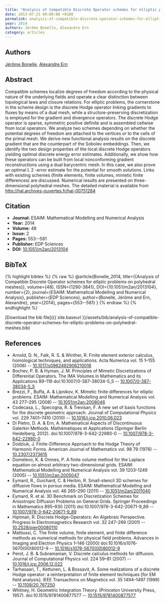 ```yaml
---
title: "Analysis of Compatible Discrete Operator schemes for elliptic problems on polyhedral meshes"
date: 2013-07-23 00:00:00 +0100
permalink: analysis-of-compatible-discrete-operator-schemes-for-elliptic-problems-on-polyhedral-meshes
year: 2014
authors: Jérôme Bonelle, Alexandre Ern
category: articles
---
```

 
## Authors
[Jérôme Bonelle](authors/jerome-bonelle), [Alexandre Ern](authors/alexandre-ern)
 
## Abstract
Compatible schemes localize degrees of freedom according to the physical nature of the underlying fields and operate a clear distinction between topological laws and closure relations. For elliptic problems, the cornerstone in the scheme design is the discrete Hodge operator linking gradients to fluxes by means of a dual mesh, while a structure-preserving discretization is employed for the gradient and divergence operators. The discrete Hodge operator is sparse, symmetric positive definite and is assembled cellwise from local operators. We analyze two schemes depending on whether the potential degrees of freedom are attached to the vertices or to the cells of the primal mesh. We derive new functional analysis results on the discrete gradient that are the counterpart of the Sobolev embeddings. Then, we identify the two design properties of the local discrete Hodge operators yielding optimal discrete energy error estimates. Additionally, we show how these operators can be built from local nonconforming gradient reconstructions using a dual barycentric mesh. In this case, we also prove an optimal L 2 -error estimate for the potential for smooth solutions. Links with existing schemes (finite elements, finite volumes, mimetic finite differences) are discussed. Numerical results are presented on three-dimensional polyhedral meshes. The detailed material is available from http://hal.archives-ouvertes.fr/hal-00751284
 
## Citation
- **Journal:** ESAIM: Mathematical Modelling and Numerical Analysis
- **Year:** 2014
- **Volume:** 48
- **Issue:** 2
- **Pages:** 553--581
- **Publisher:** EDP Sciences
- **DOI:** [10.1051/m2an/2013104](https://doi.org/10.1051/m2an/2013104)
 
## BibTeX
{% highlight bibtex %}
{% raw %}
@article{Bonelle_2014,
  title={{Analysis of Compatible Discrete Operator schemes for elliptic problems on polyhedral meshes}},
  volume={48},
  ISSN={1290-3841},
  DOI={10.1051/m2an/2013104},
  number={2},
  journal={ESAIM: Mathematical Modelling and Numerical Analysis},
  publisher={EDP Sciences},
  author={Bonelle, Jérôme and Ern, Alexandre},
  year={2014},
  pages={553--581}
}
{% endraw %}
{% endhighlight %}
 
[Download the bib file]({{ site.baseurl }}/assets/bib/analysis-of-compatible-discrete-operator-schemes-for-elliptic-problems-on-polyhedral-meshes.bib)
 
## References
- Arnold, D. N., Falk, R. S. & Winther, R. Finite element exterior calculus, homological techniques, and applications. Acta Numerica vol. 15 1–155 (2006) -- [10.1017/s0962492906210018](https://doi.org/10.1017/s0962492906210018)
- Bochev, P. B. & Hyman, J. M. Principles of Mimetic Discretizations of Differential Operators. The IMA Volumes in Mathematics and its Applications 89–119 doi:10.1007/0-387-38034-5_5 -- [10.1007/0-387-38034-5_5](https://doi.org/10.1007/0-387-38034-5_5)
- Brezzi, F., Buffa, A. & Lipnikov, K. Mimetic finite differences for elliptic problems. ESAIM: Mathematical Modelling and Numerical Analysis vol. 43 277–295 (2008) -- [10.1051/m2an:2008046](https://doi.org/10.1051/m2an:2008046)
- Codecasa, L., Specogna, R. & Trevisan, F. A new set of basis functions for the discrete geometric approach. Journal of Computational Physics vol. 229 7401–7410 (2010) -- [10.1016/j.jcp.2010.06.023](https://doi.org/10.1016/j.jcp.2010.06.023)
- Di Pietro, D. A. & Ern, A. Mathematical Aspects of Discontinuous Galerkin Methods. Mathématiques et Applications (Springer Berlin Heidelberg, 2012). doi:10.1007/978-3-642-22980-0 -- [10.1007/978-3-642-22980-0](https://doi.org/10.1007/978-3-642-22980-0)
- Dodziuk, J. Finite-Difference Approach to the Hodge Theory of Harmonic Forms. American Journal of Mathematics vol. 98 79 (1976) -- [10.2307/2373615](https://doi.org/10.2307/2373615)
- Domelevo, K. & Omnes, P. A finite volume method for the Laplace equation on almost arbitrary two-dimensional grids. ESAIM: Mathematical Modelling and Numerical Analysis vol. 39 1203–1249 (2005) -- [10.1051/m2an:2005047](https://doi.org/10.1051/m2an:2005047)
- Eymard, R., Guichard, C. & Herbin, R. Small-stencil 3D schemes for diffusive flows in porous media. ESAIM: Mathematical Modelling and Numerical Analysis vol. 46 265–290 (2011) -- [10.1051/m2an/2011040](https://doi.org/10.1051/m2an/2011040)
- Eymard, R. et al. 3D Benchmark on Discretization Schemes for Anisotropic Diffusion Problems on General Grids. Springer Proceedings in Mathematics 895–930 (2011) doi:10.1007/978-3-642-20671-9_89 -- [10.1007/978-3-642-20671-9_89](https://doi.org/10.1007/978-3-642-20671-9_89)
- Hiptmair, R. Discrete Hodge-Operators: An Algebraic Perspective. Progress In Electromagnetics Research vol. 32 247–269 (2001) -- [10.2528/pier00080110](https://doi.org/10.2528/pier00080110)
- Mattiussi, C. The finite volume, finite element, and finite difference methods as numerical methods for physical field problems. Advances in Imaging and Electron Physics 1–146 (2000) doi:10.1016/s1076-5670(00)80012-9 -- [10.1016/s1076-5670(00)80012-9](https://doi.org/10.1016/s1076-5670(00)80012-9)
- Perot, J. B. & Subramanian, V. Discrete calculus methods for diffusion. Journal of Computational Physics vol. 224 59–81 (2007) -- [10.1016/j.jcp.2006.12.022](https://doi.org/10.1016/j.jcp.2006.12.022)
- Tarhasaari, T., Kettunen, L. & Bossavit, A. Some realizations of a discrete Hodge operator: a reinterpretation of finite element techniques [for EM field analysis]. IEEE Transactions on Magnetics vol. 35 1494–1497 (1999) -- [10.1109/20.767250](https://doi.org/10.1109/20.767250)
- Whitney, H. Geometric Integration Theory. (Princeton University Press, 1957). doi:10.1515/9781400877577 -- [10.1515/9781400877577](https://doi.org/10.1515/9781400877577)

